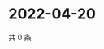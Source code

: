 # 2022-04-20

共 0 条

<!-- BEGIN WEIBO -->
<!-- 最后更新时间 Wed Apr 20 2022 19:13:48 GMT+0800 (China Standard Time) -->

<!-- END WEIBO -->
